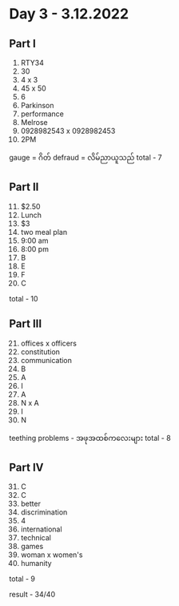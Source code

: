 # Day 3 - 3.12.2022

## Part I

1. RTY34
2. 30
3. 4 x 3
4. 45 x 50
5. 6
6. Parkinson
7. performance
8. Melrose
9. 0928982543 x 0928982453
10. 2PM

gauge = ဂိတ်
defraud = လိမ်ညာယူသည်
total - 7

## Part II

11. $2.50
12. Lunch
13. $3
14. two meal plan
15. 9:00 am
16. 8:00 pm
17. B
18. E
19. F
20. C

total - 10

## Part III
 
21. offices x officers
22. constitution
23. communication
24. B
25. A
26. I
27. A
28. N x A
29. I
30. N

teething problems - အဖုအထစ်ကလေးများ
total - 8

## Part IV

31. C
32. C 
33. better
34. discrimination
35. 4
36. international
37. technical
38. games
39. woman x women's
40. humanity

total - 9

result - 34/40